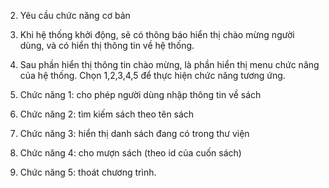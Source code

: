 2. Yêu cầu chức năng cơ bản

1. Khi hệ thống khởi động, sẽ có thông báo hiển thị chào mừng người dùng, và có hiển thị thông tin về hệ thống. 

2. Sau phần hiển thị thông tin chào mừng, là phần hiển thị menu chức năng của hệ thống. Chọn 1,2,3,4,5 để thực hiện chức năng tương ứng. 

3. Chức năng 1: cho phép người dùng nhập thông tin về sách 

4. Chức năng 2: tìm kiếm sách theo tên sách 

5. Chức năng 3: hiển thị danh sách đang có trong thư viện 

6. Chức năng 4: cho mượn sách (theo id của cuốn sách) 

7. Chức năng 5: thoát chương trình. 
